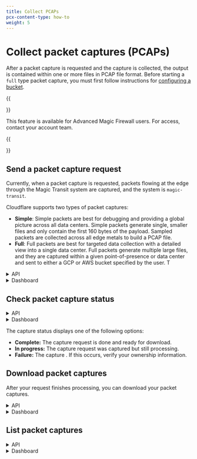 ```yaml
---
title: Collect PCAPs
pcx-content-type: how-to
weight: 5
---
```


# Collect packet captures (PCAPs)

After a packet capture is requested and the capture is collected, the output is contained within one or more files in PCAP  file format. Before starting a `full` type packet capture, you must first follow instructions for [configuring a bucket](../pcaps-bucket-setup).

{{<Aside>}}

This feature is available for Advanced Magic Firewall users. For access, contact your account team.

{{</Aside>}}

## Send a packet capture request

Currently, when a packet capture is requested, packets flowing at the edge through the Magic Transit system are captured, and the system is `magic-transit`.

Cloudflare supports two types of packet captures:

- **Simple**: Simple packets are best for debugging and providing a global picture across all data centers. Simple packets generate single, smaller files and only contain the first 160 bytes of the payload. Sampled packets are collected across all edge metals to build a PCAP file.
- **Full**: Full packets are best for targeted data collection with a detailed view into a single data center. Full packets generate multiple large files, and they are captured within a given point-of-presence or data center and sent to either a GCP or AWS bucket specified by the user. T

<details>
<summary>
  API
</summary>
 <div class="special-class" markdown="1">

The PCAPs API needs both `system` and `type` to be specified in order to start a capture. A PCAP's `system` is the product or logical subsystem where packets are captured, and a PCAP's `type` is how the captured packets are built into a PCAP file.

To create a simple PCAP request, send a JSON body with the required parameter listed at [Create simple PCAP request](https://api.cloudflare.com/#magic-pcap-collection-create-simple-pcap-request).

For full PCAP requests, refer to the required parameters listed at [Create full PCAP requests](https://api.cloudflare.com/#magic-pcap-collection-create-full-pcap-request). Note that full packet captures require two additional parameters than simple packets.

The full PCAP request endpoint also contains optional fields you can use to limit the amount of packets captured. Both full and simple packet requests contain an optional `filter_v1` parameter you can use to filter packets by IPv4 Source address, for example. For a full list of the filter options, refer to the parameter lists above.

Currently, you can only send one collect request per minute for simple PCAPs, and you can only have one running or pending full PCAP at a time.

**Full PCAPs**

`filter_v1` can be left empty to collect all packets without any filtering.

```bash
---
header: Full PCAP example request
---
  curl -X POST https://api.cloudflare.com/client/v4/accounts/${account_id}/pcaps \
  -H 'Content-Type: application/json' \
  -H "X-Auth-Email: ${email}" \
  -H "X-Auth-Key: ${auth_key}" \
  --data '{
          "filter_v1": {},
          "time_limit": 300,
          "packet_limit": 10000,
          "byte_limit": 100000000,
          "type": "full",
          "colo": "sfo06",
          "system": "magic-transit",
           "destination_conf": "${bucket}"
           }'
```

While the collection is in progress, the response returns the `status` field as `pending`. You must wait for the PCAP collection to complete before downloading the file. When the PCAP is ready to download, the status changes to `success`.

```bash
---
header: Full PCAP example response
---
    {
      "result": {
        "id": "7d7c88382f0b4d5daa9587aa45a1a877",
        "submitted": "2022-06-02T18:38:22.269047Z",
        "filter_v1": {},
        "time_limit": 300,
        "status": "pending",
        "type": "full",
        "system": "magic-transit",
        "packet_limit": 10000,
        "byte_limit": 100000000,
        "colo": "sfo06",
        "destination_conf": "gs://test-magic-pcaps"
      },
      "success": true,
      "errors": [],
      "messages": []
    }
```
**Simple PCAPs**

`filter_v1` can be left empty to collect all packets without any filtering.

```bash
---
header: Simple PCAP example request
---
  curl -X POST https://api.cloudflare.com/client/v4/accounts/${account_id}/pcaps \
  -H 'Content-Type: application/json' \
  -H 'X-Auth-Email: user@example.com' \
  -H 'X-Auth-Key: 00000000000' \
  --data '{
          "filter_v1": {
                  "source_address": "1.2.3.4",
                  "source_port": 123,
                  "destination_address": "5.6.7.8",
                  "destination_port": 80,
                  "protocol": 6
          },
          "time_limit": 300,
          "packet_limit": 10000,
          "type": "simple",
          "system": "magic-transit"
  }'
```

The response is a JSON body that contains the details of the job running to build the packet capture. The response contains a unique identifier for the packet capture request along with the details sent in the request.

```bash
---
header: Simple PCAP example response
---
    {
      "result": {
        "id": "6d1f0aac13cd40e3900d29f5dd0e8a2b",
        "submitted": "2021-12-20T17:29:20.641845Z",
        "filter_v1": {
          "source_address": "1.2.3.4",
          "source_port": 123,
          "destination_address": "5.6.7.8",
          "destination_port": 80,
          "protocol": 6
        },
        "time_limit": 60,
        "status": "pending",
        "packets_remaining": 0,
        "type": "simple",
        "system": "magic-transit"
      },
      "success": true,
      "errors": [],
      "messages": []
    }
```

</div>
</details>

<details>
<summary>
  Dashboard
</summary>
 <div class="special-class" markdown="1">

1. Log in to your [Cloudflare dashboard](https://dash.cloudflare.com/login) and select **Magic Transit**.
2. On the **Magic Transit** page next to **Packet captures**, select **Start a capture**.
3. Select the **Captures** tab and select **Start a capture**.
4. From **Packet captures - Capture configuration**, choose a capture type and select **Next**.
5. Fill out the required fields to begin the capture and then select **Start**.

The main **Packet captures** page displays and displays a list of captures.
</div>
</details>

## Check packet capture status

<details>
<summary>
  API
</summary>
 <div class="special-class" markdown="1">

To check the status of a running job, send a request to the endpoint and specify the PCAP identifier. The PCAP identifier is received in the response of a collect request as shown in the previous step.

```bash
    curl -X GET https://api.cloudflare.com/client/v4/accounts/${account_id}/pcaps/${pcap_id} \
    -H 'Content-Type: application/json' \
    -H 'X-Auth-Email: user@example.com' \
    -H 'X-Auth-Key: 00000000000'
```

The response will be similar to the one received when requesting a PCAP collection.

```bash
---
header: Simple PCAP example result
---
    {
      "result": {
        "id": "6d1f0aac13cd40e3900d29f5dd0e8a2b",
        "submitted": "2021-12-20T17:29:20.641845Z",
        "filter_v1": {
          "source_address": "1.2.3.4",
          "source_port": 123,
          "destination_address": "5.6.7.8",
          "destination_port": 80,
          "protocol": 6
        },
        "time_limit": 120,
        "status": "success",
        "packets_remaining": 0,
        "type": "simple",
        "system": "magic-transit"
      },
      "success": true,
      "errors": [],
      "messages": []
    }
```
While the collection is in process, the status returns `pending` or `running`. After the PCAP is ready, the status changes to `success`.

</div>
</details>

<details>
<summary>
  Dashboard
</summary>
 <div class="special-class" markdown="1">

1. Log in to your [Cloudflare dashboard](https://dash.cloudflare.com/login) and select **Magic Transit**.
2. On the **Magic Transit** page next to **Packet captures**, select **Start a capture**.
3. From the **Packet Capture** page, select the **Captures** tab.

</div>
</details>

The capture status displays one of the following options:

- **Complete:** The capture request is done and ready for download.
- **In progress:** The capture request was captured but still processing.
- **Failure:** The capture . If this occurs, verify your ownership information.

## Download packet captures

After your request finishes processing, you can download your packet captures.

<details>
<summary>
  API
</summary>
 <div class="special-class" markdown="1">

For more information on how to process multiple saved capture files into a single output file, refer to [Wireshark's mergecap documentation](https://www.wireshark.org/docs/man-pages/mergecap.html).

**Full PCAPs**

To obtain full PCAPs, download the files from the bucket specified in `destination_conf` after the PCAP's status is `success`. You may find multiple files named `pcap_<pcap_id>.pcap` per capture as captures can occur across multiple machines.

**Simple PCAPs**

Once the simple PCAP collection is complete, you can download the PCAP by specifying the PCAP identifier used earlier.

```bash
    curl -X GET https://api.cloudflare.com/client/v4/accounts/${account_id}/pcaps/${pcap_id}/download \
    -H 'Content-Type: application/json' \
    -H 'X-Auth-Email: user@example.com' \
    -H 'X-Auth-Key: 00000000000' \
    --output download.pcap
```

</div>
</details>

<details>
<summary>
  Dashboard
</summary>
 <div class="special-class" markdown="1">

1. Log in to your [Cloudflare dashboard](https://dash.cloudflare.com/login) and select **Magic Transit**.
2. On the **Magic Transit** page next to **Packet captures**, select **Start a capture**.
3. From the **Packet captures** page, select the **Captures** tab.
4. Locate your packet capture you want to download and under **Captures**, select the link to open download it.

Packet captures are available to download when the **Status** displays **Success**. 

</div>
</details>

## List packet captures

<details>
<summary>
  API
</summary>
 <div class="special-class" markdown="1">

To view a list of sent requests, use the following command:

```bash
---
header: List request example
---
    curl -X GET https://api.cloudflare.com/client/v4/accounts/${account_id}/pcaps \
    -H 'Content-Type: application/json' \
    -H 'X-Auth-Email: user@example.com' \
    -H 'X-Auth-Key: 00000000000'
```

The response returns an array that includes up to 50 sent requests, which includes completed and ongoing requests.

```bash
---
header: List response example
---
    {
      "result": [
        {
          "id": "43adab5adeca4dab9c51f4b7f70f2ec3",
          "submitted": "2021-12-15T03:04:09.277394Z",
          "filter_v1": {},
          "time_limit": 120,
          "status": "success",
          "packets_remaining": 0,
          "type": "simple",
          "system": "magic-transit"
        }
      ],
      "success": true,
      "errors": [],
      "messages": []
    }
```

</div>
</details>

<details>
<summary>
  Dashboard
</summary>
 <div class="special-class" markdown="1">

1. Log in to your [Cloudflare dashboard](https://dash.cloudflare.com/login) and select **Magic Transit**.
2. On the **Magic Transit** page next to **Packet captures**, select **Start a capture**.
3. From the **Packet captures** page, select the **Captures** tab.

The list of captures associated with your account displays.

</div>
</details>